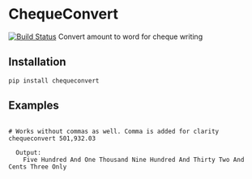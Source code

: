 # ChequeConvert
[![Build Status](https://travis-ci.org/pirsquare/chequeconvert-python.svg?branch=master)](https://travis-ci.org/pirsquare/chequeconvert-python)
Convert amount to word for cheque writing


## Installation

    pip install chequeconvert


## Examples
```shell

# Works without commas as well. Comma is added for clarity
chequeconvert 501,932.03

  Output:
    Five Hundred And One Thousand Nine Hundred And Thirty Two And Cents Three Only
```

